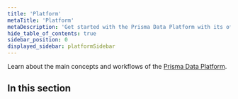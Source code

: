 ```yaml
---
title: 'Platform'
metaTitle: 'Platform'
metaDescription: 'Get started with the Prisma Data Platform with its official documentation, and learn more about its features with reference documentation, guides, and more.'
hide_table_of_contents: true
sidebar_position: 0
displayed_sidebar: platformSidebar
---
```


<!-- TopBlock -->

Learn about the main concepts and workflows of the [Prisma Data Platform](https://console.prisma.io/login).

## In this section

<!-- Subsections -->
